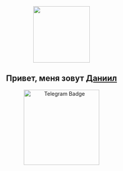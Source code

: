 <!-- ### Hi there 👋 -->

<!--
**KenpachiZ11/KenpachiZ11** is a ✨ _special_ ✨ repository because its `README.md` (this file) appears on your GitHub profile.

Here are some ideas to get you started:

- 🔭 I’m currently working on ...
- 🌱 I’m currently learning ...
- 👯 I’m looking to collaborate on ...
- 🤔 I’m looking for help with ...
- 💬 Ask me about ...
- 📫 How to reach me: ...
- 😄 Pronouns: ...
- ⚡ Fun fact: ...
-->

<!-- 
<h1 align="center">Hi there, I'm <a href="https://github.com/KenpachiZ11?tab=repositories" target="_blank">Daniil</a> 
<img src="https://github.com/blackcater/blackcater/raw/main/images/Hi.gif" height="32"/></h1>

<br>

[![codewars](https://www.codewars.com/users/KenpachiZ11/badges/large)](https://www.codewars.com/users/KenpachiZ11)
![Ant-Design](https://img.shields.io/badge/-AntDesign-%230170FE?style=for-the-badge&logo=ant-design&logoColor=white)
![MongoDB](https://img.shields.io/badge/MongoDB-%234ea94b.svg?style=for-the-badge&logo=mongodb&logoColor=white)
![Express.js](https://img.shields.io/badge/express.js-%23404d59.svg?style=for-the-badge&logo=express&logoColor=%2361DAFB)
![React](https://img.shields.io/badge/react-%2320232a.svg?style=for-the-badge&logo=react&logoColor=%2361DAFB)
![NodeJS](https://img.shields.io/badge/node.js-6DA55F?style=for-the-badge&logo=node.js&logoColor=white)
![TypeScript](https://img.shields.io/badge/typescript-%23007ACC.svg?style=for-the-badge&logo=typescript&logoColor=white) -->

<section id='header' align='center'>
    <img src="https://media.giphy.com/media/M9gbBd9nbDrOTu1Mqx/giphy.gif" height="150" align='center'/>
    <h1>Привет, меня зовут <a href="https://github.com/KenpachiZ11?tab=repositories" target="_blank">Даниил</a></h1>
</section>
<section id='сonnection' align='center'>
    <a href="https://t.me/captainkz11">
        <img src='https://img.shields.io/badge/Telegram-blue' alt="Telegram Badge" width='200'>
    </a>
    <!-- <img src="https://img.shields.io/badge/Telegram-blue" height="50" align='center'/>
    <h3>Связь со мной можно осуществить по <a href="https://github.com/KenpachiZ11?tab=repositories" target="_blank"></a></h3> -->
</section>